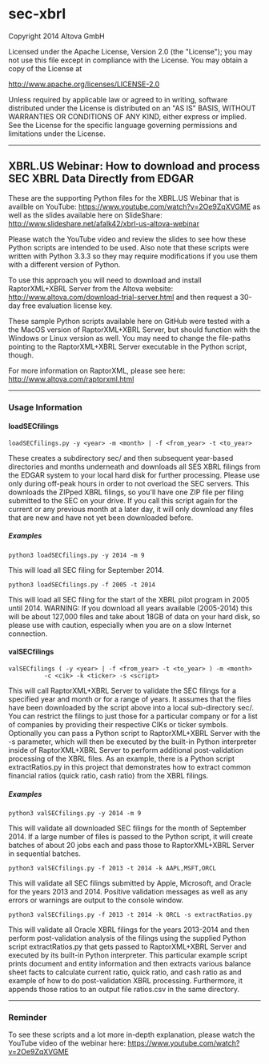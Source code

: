 sec-xbrl
========

Copyright 2014 Altova GmbH

Licensed under the Apache License, Version 2.0 (the "License");
you may not use this file except in compliance with the License.
You may obtain a copy of the License at

  http://www.apache.org/licenses/LICENSE-2.0

Unless required by applicable law or agreed to in writing, software
distributed under the License is distributed on an "AS IS" BASIS,
WITHOUT WARRANTIES OR CONDITIONS OF ANY KIND, either express or implied.
See the License for the specific language governing permissions and
limitations under the License.

-------------------------------------------------------------------------

<h2>XBRL.US Webinar: How to download and process SEC XBRL Data Directly from EDGAR</h2>

These are the supporting Python files for the XBRL.US Webinar that is availble
on YouTube: https://www.youtube.com/watch?v=2Oe9ZqXVGME as well as the slides
available here on SlideShare: http://www.slideshare.net/afalk42/xbrl-us-altova-webinar

Please watch the YouTube video and review the slides to see how these Python
scripts are intended to be used. Also note that these scripts were written with
Python 3.3.3 so they may require modifications if you use them with a different
version of Python.

To use this approach you will need to download and install RaptorXML+XBRL Server from
the Altova website: http://www.altova.com/download-trial-server.html and then 
request a 30-day free evaluation license key.

These sample Python scripts available here on GitHub were tested with a the MacOS
version of RaptorXML+XBRL Server, but should function with the Windows or Linux version
as well. You may need to change the file-paths pointing to the RaptorXML+XBRL Server
executable in the Python script, though.

For more information on RaptorXML, please see here: http://www.altova.com/raptorxml.html

-------------------------------------------------------------------------

<h3>Usage Information</h3>


<h4>loadSECfilings</h4>

    loadSECfilings.py -y <year> -m <month> | -f <from_year> -t <to_year>

These creates a subdirectory sec/ and then subsequent year-based directories and months
underneath and downloads all SES XBRL filings from the EDGAR system to your local hard
disk for further processing. Please use only during off-peak hours in order to not
overload the SEC servers. This downloads the ZIPped XBRL filings, so you'll have one
ZIP file per filing submitted to the SEC on your drive. If you call this script
again for the current or any previous month at a later day, it will only download
any files that are new and have not yet been downloaded before.

<h5>Examples</h5>

    python3 loadSECfilings.py -y 2014 -m 9

This will load all SEC filing for September 2014.

    python3 loadSECfilings.py -f 2005 -t 2014

This will load all SEC filing for the start of the XBRL pilot program in 2005 until 2014.
WARNING: If you download all years available (2005-2014) this will be about 127,000 files
and take about 18GB of data on your hard disk, so please use with caution, especially 
when you are on a slow Internet connection.


<h4>valSECfilings</h4>

    valSECfilings ( -y <year> | -f <from_year> -t <to_year> ) -m <month> 
              -c <cik> -k <ticker> -s <script>

This will call RaptorXML+XBRL Server to validate the SEC filings for a specified year
and month or for a range of years. It assumes that the files have been downloaded by
the script above into a local sub-directory sec/. You can restrict the filings to just
those for a particular company or for a list of companies by providing their respective 
CIKs or ticker symbols. Optionally you can pass a Python script to RaptorXML+XBRL Server
with the -s parameter, which will then be executed by the built-in Python interpreter
inside of RaptorXML+XBRL Server to perform additional post-validation processing of
the XBRL files. As an example, there is a Python script extractRatios.py in this project
that demonstrates how to extract common financial ratios (quick ratio, cash ratio) from
the XBRL filings.

<h5>Examples</h5>

    python3 valSECfilings.py -y 2014 -m 9

This will validate all downloaded SEC filings for the month of September 2014. If a large
number of files is passed to the Python script, it will create batches of about 20 jobs
each and pass those to RaptorXML+XBRL Server in sequential batches.

    python3 valSECfilings.py -f 2013 -t 2014 -k AAPL,MSFT,ORCL

This will validate all SEC filings submitted by Apple, Microsoft, and Oracle for the
years 2013 and 2014. Positive validation messages as well as any errors or warnings
are output to the console window.

    python3 valSECfilings.py -f 2013 -t 2014 -k ORCL -s extractRatios.py

This will validate all Oracle XBRL filings for the years 2013-2014 and then perform
post-validation analysis of the filings using the supplied Python script extractRatios.py
that gets passed to RaptorXML+XBRL Server and executed by its built-in Python interpreter.
This particular example script prints document and entity information and then extracts
various balance sheet facts to calculate current ratio, quick ratio, and cash ratio as
and example of how to do post-validation XBRL processing. Furthermore, it appends those
ratios to an output file ratios.csv in the same directory.

-------------------------------------------------------------------------

<h3>Reminder</h3>

To see these scripts and a lot more in-depth explanation, please watch the
YouTube video of the webinar here: https://www.youtube.com/watch?v=2Oe9ZqXVGME
